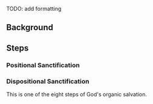 TODO: add formatting

## Background

## Steps

### Positional Sanctification

### Dispositional Sanctification

This is one of the eight steps of God's organic salvation. 

